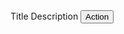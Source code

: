 <not-found>
    <not-found-title>Title</not-found-title>
    <not-found-description>Description</not-found-description>
    <not-found-actions>
        <button>Action</button>
    </not-found-actions>
</not-found>
